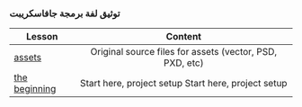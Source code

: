 
###  توثيق لفة برمجة جافاسكريبت

|  Lesson | Content |
| ------ |:-----:|
|[assets](./assets/README.md)|Original source files for assets (vector, PSD, PXD, etc)|
|[the beginning](./the-beginning/README.md)|Start here, project setup Start here, project setup|